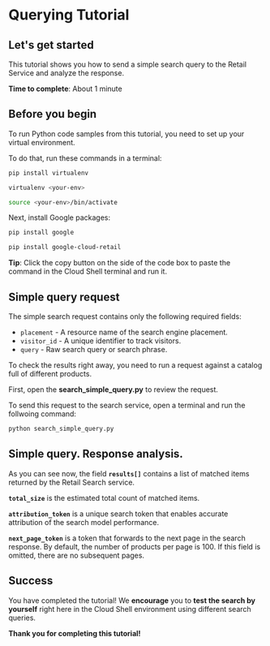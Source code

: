 # **Querying Tutorial**

## Let's get started

This tutorial shows you how to send a simple search query to the Retail Service and analyze the response.

**Time to complete**: About 1 minute

## Before you begin

To run Python code samples from this tutorial, you need to set up your virtual environment.

To do that, run these commands in a terminal:

```bash
pip install virtualenv
```
```bash
virtualenv <your-env>
```
```bash
source <your-env>/bin/activate
```

Next, install Google packages:

```bash
pip install google
```
```bash
pip install google-cloud-retail
```

**Tip**: Click the copy button on the side of the code box to paste the command in the Cloud Shell terminal and run it.

## Simple query request

The simple search request contains only the following required fields: 
  - ```placement``` - A resource name of the search engine placement.
  - ```visitor_id``` - A unique identifier to track visitors.
  - ```query``` - Raw search query or search phrase.

To check the results right away, you need to run a request against a catalog full of different products.

First, open the **search_simple_query.py** to review the request.

To send this request to the search service, open a terminal and run the follwoing command:
```bash
python search_simple_query.py 
```

## Simple query. Response analysis.

As you can see now, the field **```results[]```** contains a list of matched items returned by the Retail Search service.

**```total_size```** is the estimated total count of matched items.

**```attribution_token```** is a unique search token that enables accurate attribution of the search model performance.

**```next_page_token```** is a token that forwards to the next page in the search response. By default, the number of products per page is 100. If this field is omitted, there are no subsequent pages.

## Success 

You have completed the tutorial! We **encourage** you to **test the search by yourself** right here in the Cloud Shell environment using different search queries.

**Thank you for completing this tutorial!**





